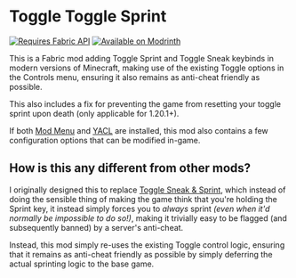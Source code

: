 # Toggle Toggle Sprint

[![Requires Fabric API](https://cdn.jsdelivr.net/npm/@intergrav/devins-badges@3/assets/compact/requires/fabric-api_vector.svg)](https://modrinth.com/mod/fabric-api)
[![Available on Modrinth](https://cdn.jsdelivr.net/npm/@intergrav/devins-badges@3/assets/compact/available/modrinth_vector.svg)](https://modrinth.com/mod/toggle-toggle-sprint)

This is a Fabric mod adding Toggle Sprint and Toggle Sneak keybinds in modern versions of Minecraft, making use of the
existing Toggle options in the Controls menu, ensuring it also remains as anti-cheat friendly as possible.

This also includes a fix for preventing the game from resetting your toggle sprint upon death (only applicable for 1.20.1+).

If both [Mod Menu] and [YACL] are installed, this mod also contains a few configuration options that can be modified in-game.

## How is this any different from other mods?

I originally designed this to replace [Toggle Sneak & Sprint], which instead of doing the sensible thing of making the
game think that you're holding the Sprint key, it instead simply forces you to *always* sprint *(even when it'd normally
be impossible to do so!)*, making it trivially easy to be flagged (and subsequently banned) by a server's anti-cheat.

Instead, this mod simply re-uses the existing Toggle control logic, ensuring that it remains as anti-cheat friendly as
possible by simply deferring the actual sprinting logic to the base game.

[YACL]: https://modrinth.com/mod/yacl
[Mod Menu]: https://modrinth.com/mod/modmenu
[Toggle Sneak & Sprint]: https://modrinth.com/mod/toggle-sneak-sprint
